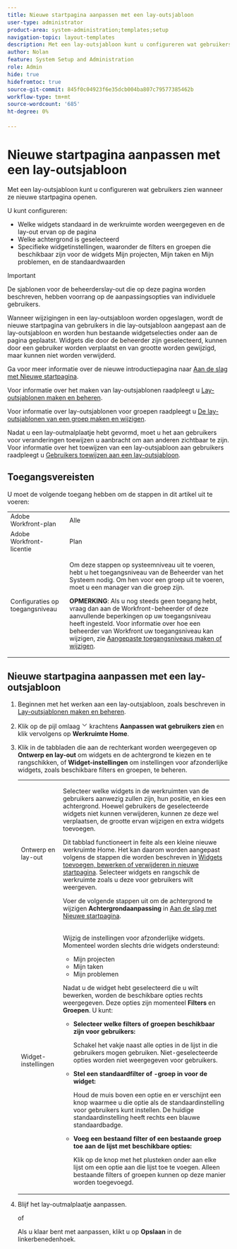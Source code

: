 ```yaml
---
title: Nieuwe startpagina aanpassen met een lay-outsjabloon
user-type: administrator
product-area: system-administration;templates;setup
navigation-topic: layout-templates
description: Met een lay-outsjabloon kunt u configureren wat gebruikers zien wanneer ze nieuwe startpagina openen.
author: Nolan
feature: System Setup and Administration
role: Admin
hide: true
hidefromtoc: true
source-git-commit: 845f0c04923f6e35dcb004ba807c79577385462b
workflow-type: tm+mt
source-wordcount: '685'
ht-degree: 0%

---
```


# Nieuwe startpagina aanpassen met een lay-outsjabloon

Met een lay-outsjabloon kunt u configureren wat gebruikers zien wanneer ze nieuwe startpagina openen.

U kunt configureren:

* Welke widgets standaard in de werkruimte worden weergegeven en de lay-out ervan op de pagina
* Welke achtergrond is geselecteerd
* Specifieke widgetinstellingen, waaronder de filters en groepen die beschikbaar zijn voor de widgets Mijn projecten, Mijn taken en Mijn problemen, en de standaardwaarden

>[!IMPORTANT]
>
>De sjablonen voor de beheerderslay-out die op deze pagina worden beschreven, hebben voorrang op de aanpassingsopties van individuele gebruikers.
>
>Wanneer wijzigingen in een lay-outsjabloon worden opgeslagen, wordt de nieuwe startpagina van gebruikers in die lay-outsjabloon aangepast aan de lay-outsjabloon en worden hun bestaande widgetselecties onder aan de pagina geplaatst. Widgets die door de beheerder zijn geselecteerd, kunnen door een gebruiker worden verplaatst en van grootte worden gewijzigd, maar kunnen niet worden verwijderd.

Ga voor meer informatie over de nieuwe introductiepagina naar [Aan de slag met Nieuwe startpagina](/help/quicksilver/workfront-basics/using-home/new-home/get-started-with-new-home.md).

Voor informatie over het maken van lay-outsjablonen raadpleegt u [Lay-outsjablonen maken en beheren](../use-layout-templates/create-and-manage-layout-templates.md).

Voor informatie over lay-outsjablonen voor groepen raadpleegt u [De lay-outsjablonen van een groep maken en wijzigen](../../../administration-and-setup/manage-groups/work-with-group-objects/create-and-modify-a-groups-layout-templates.md).

Nadat u een lay-outmalplaatje hebt gevormd, moet u het aan gebruikers voor veranderingen toewijzen u aanbracht om aan anderen zichtbaar te zijn. Voor informatie over het toewijzen van een lay-outsjabloon aan gebruikers raadpleegt u [Gebruikers toewijzen aan een lay-outsjabloon](../use-layout-templates/assign-users-to-layout-template.md).

## Toegangsvereisten

U moet de volgende toegang hebben om de stappen in dit artikel uit te voeren:

<table style="table-layout:auto"> 
 <col> 
 <col> 
 <tbody> 
  <tr> 
   <td role="rowheader">Adobe Workfront-plan</td> 
   <td>Alle</td> 
  </tr> 
  <tr> 
   <td role="rowheader">Adobe Workfront-licentie</td> 
   <td>Plan</td> 
  </tr> 
  <tr> 
   <td role="rowheader">Configuraties op toegangsniveau</td> 
   <td> <p>Om deze stappen op systeemniveau uit te voeren, hebt u het toegangsniveau van de Beheerder van het Systeem nodig.
Om hen voor een groep uit te voeren, moet u een manager van die groep zijn.</p> <p><b>OPMERKING</b>: Als u nog steeds geen toegang hebt, vraag dan aan de Workfront-beheerder of deze aanvullende beperkingen op uw toegangsniveau heeft ingesteld. Voor informatie over hoe een beheerder van Workfront uw toegangsniveau kan wijzigen, zie <a href="../../../administration-and-setup/add-users/configure-and-grant-access/create-modify-access-levels.md" class="MCXref xref">Aangepaste toegangsniveaus maken of wijzigen</a>.</p> </td> 
  </tr> 
 </tbody> 
</table>

## Nieuwe startpagina aanpassen met een lay-outsjabloon

1. Beginnen met het werken aan een lay-outsjabloon, zoals beschreven in [Lay-outsjablonen maken en beheren](../../../administration-and-setup/customize-workfront/use-layout-templates/create-and-manage-layout-templates.md).

1. Klik op de pijl omlaag ![](assets/dropdown-arrow.png) krachtens **Aanpassen wat gebruikers zien** en klik vervolgens op **Werkruimte Home**.

1. Klik in de tabbladen die aan de rechterkant worden weergegeven op **Ontwerp en lay-out** om widgets en de achtergrond te kiezen en te rangschikken, of **Widget-instellingen** om instellingen voor afzonderlijke widgets, zoals beschikbare filters en groepen, te beheren.

   <table style="table-layout:auto"> 
    <col> 
    <col> 
    <tbody> 
     <tr> 
      <td role="rowheader">Ontwerp en lay-out</td> 
      <td>
      <p>Selecteer welke widgets in de werkruimten van de gebruikers aanwezig zullen zijn, hun positie, en kies een achtergrond. Hoewel gebruikers de geselecteerde widgets niet kunnen verwijderen, kunnen ze deze wel verplaatsen, de grootte ervan wijzigen en extra widgets toevoegen.</p>
      <p>Dit tabblad functioneert in feite als een kleine nieuwe werkruimte Home. Het kan daarom worden aangepast volgens de stappen die worden beschreven in <a href="/help/quicksilver/workfront-basics/using-home/new-home/add-edit-remove-widgets-in-new-home.md" class="MCXref xref">Widgets toevoegen, bewerken of verwijderen in nieuwe startpagina</a>. Selecteer widgets en rangschik de werkruimte zoals u deze voor gebruikers wilt weergeven.</p>
      <p>Voer de volgende stappen uit om de achtergrond te wijzigen <b>Achtergrondaanpassing</b> in <a href="/help/quicksilver/workfront-basics/using-home/new-home/get-started-with-new-home.md" class="MCXref xref">Aan de slag met Nieuwe startpagina</a>.</p>
      </td> 
     </tr> 
     <tr> 
      <td role="rowheader">Widget-instellingen</td> 
      <td>
      <p>Wijzig de instellingen voor afzonderlijke widgets. Momenteel worden slechts drie widgets ondersteund:</p>
      <ul>
        <li>Mijn projecten</li>
        <li>Mijn taken</li>
        <li>Mijn problemen</li>
      </ul>
      <p>Nadat u de widget hebt geselecteerd die u wilt bewerken, worden de beschikbare opties rechts weergegeven. Deze opties zijn momenteel <b>Filters</b> en <b>Groepen</b>. U kunt:</p>
      <ul>
        <li><b>Selecteer welke filters of groepen beschikbaar zijn voor gebruikers:</b><p>Schakel het vakje naast alle opties in de lijst in die gebruikers mogen gebruiken. Niet-geselecteerde opties worden niet weergegeven voor gebruikers.</li></p>
        <li><b>Stel een standaardfilter of -groep in voor de widget:</b><p>Houd de muis boven een optie en er verschijnt een knop waarmee u die optie als de standaardinstelling voor gebruikers kunt instellen. De huidige standaardinstelling heeft rechts een blauwe standaardbadge.</li></p>
        <li><b>Voeg een bestaand filter of een bestaande groep toe aan de lijst met beschikbare opties:</b><p>Klik op de knop met het plusteken onder aan elke lijst om een optie aan die lijst toe te voegen. Alleen bestaande filters of groepen kunnen op deze manier worden toegevoegd.</li></p>
      </ul>
      </td> 
     </tr>
    </tbody> 
   </table>

1. Blijf het lay-outmalplaatje aanpassen.

   of

   Als u klaar bent met aanpassen, klikt u op **Opslaan** in de linkerbenedenhoek.

